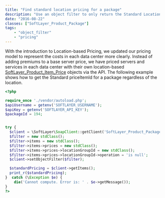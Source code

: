 ```yaml
---
title: "Find standard location pricing for a package"
description: "Use an object filter to only return the Standard Location pricing for a SoftLayer package. This is a priceItemId that is standard across all SoftLayer Datacenters"
date: "2016-08-22"
classes: ["SoftLayer_Product_Package"]
tags:
    - "object_filter"
    - "pricing"
---
```


With the introduction to Location-based Pricing, we updated our pricing model to represent the costs in each data center more clearly. Instead of adding premiums to a base server price, we have priced servers and services in each data center with their own location-based [SoftLayer_Product_Item_Price](http://sldn.softlayer.com/reference/services/SoftLayer_Product_Item_Price) objects via the API. The following example shows how to get the Standard priceItemId for a package regardless of the location.

```php
<?php

require_once './vendor/autoload.php';
$apiUsername = getenv('SOFTLAYER_USERNAME');
$apiKey = getenv('SOFTLAYER_API_KEY');
$packageId = 194;


try {
  $client = \SoftLayer\SoapClient::getClient('SoftLayer_Product_Package', $packageId, $apiUsername, $apiKey);
  $filter = new stdClass();
  $filter->items = new stdClass();
  $filter->items->prices = new stdClass();
  $filter->items->prices->locationGroupId = new stdClass();
  $filter->items->prices->locationGroupId->operation = 'is null';
  $client->setObjectFilter($filter);

  $standardPricing = $client->getItems();
  print_r($standardPricing);
}  catch (\Exception $e) {
    die('Cannot compute. Error is: ' . $e->getMessage());
}
?>


```
